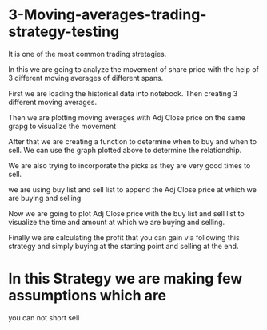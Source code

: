# 3-Moving-averages-trading-strategy-testing

It is one of the most common trading stretagies.

In this we are going to analyze the movement of share price with the help of 3 different moving averages of different spans.

First we are loading the historical data into notebook. Then creating 3 different moving averages.

Then we are plotting moving averages with Adj Close price on the same grapg to visualize the movement

After that we are creating a function to determine when to buy and when to sell. We can use the graph plotted above to determine the relationship.

We are also trying to incorporate the picks as they are very good times to sell.

we are using buy list and sell list to append the Adj Close price at which we are buying and selling

Now we are going to plot Adj Close price with the buy list and sell list to visualize the time and amount at which we are buying and selling.

Finally we are calculating the profit that you can gain via following this strategy and simply buying at the starting point and selling at the end.

# In this Strategy we are making few assumptions which are

you can not short sell

